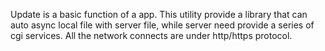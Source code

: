 Update is a basic function of a app.
This utility provide a library that can auto async local file with server file, while server need provide a series of cgi services.
All the network connects are under http/https protocol.

